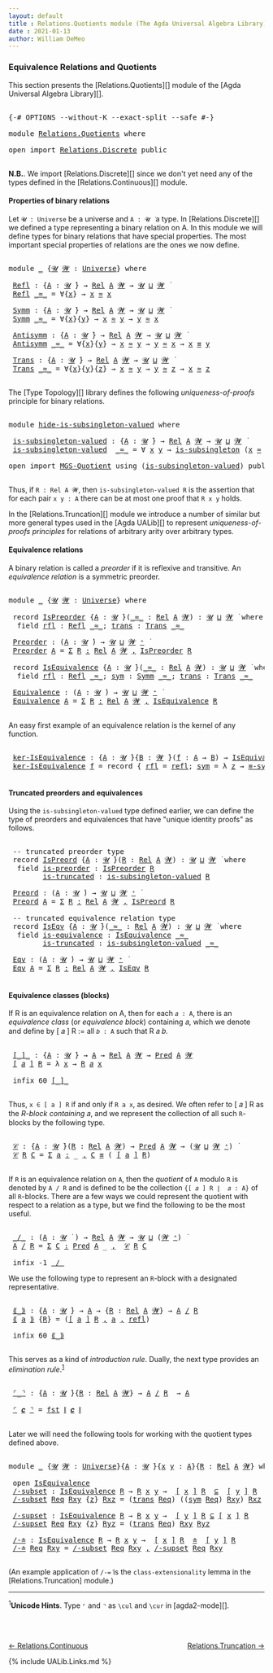 ```yaml
---
layout: default
title : Relations.Quotients module (The Agda Universal Algebra Library)
date : 2021-01-13
author: William DeMeo
---
```


### <a id="equivalence-relations-and-quotients">Equivalence Relations and Quotients</a>

This section presents the [Relations.Quotients][] module of the [Agda Universal Algebra Library][].

<pre class="Agda">

<a id="342" class="Symbol">{-#</a> <a id="346" class="Keyword">OPTIONS</a> <a id="354" class="Pragma">--without-K</a> <a id="366" class="Pragma">--exact-split</a> <a id="380" class="Pragma">--safe</a> <a id="387" class="Symbol">#-}</a>

<a id="392" class="Keyword">module</a> <a id="399" href="Relations.Quotients.html" class="Module">Relations.Quotients</a> <a id="419" class="Keyword">where</a>

<a id="426" class="Keyword">open</a> <a id="431" class="Keyword">import</a> <a id="438" href="Relations.Discrete.html" class="Module">Relations.Discrete</a> <a id="457" class="Keyword">public</a>

</pre>

**N.B.**. We import [Relations.Discrete][] since we don't yet need any of the types defined in the [Relations.Continuous][] module.


#### <a id="properties-of-binary-relations">Properties of binary relations</a>

Let `𝓤 : Universe` be a universe and `A : 𝓤 ̇` a type.  In [Relations.Discrete][] we defined a type representing a binary relation on A.  In this module we will define types for binary relations that have special properties. The most important special properties of relations are the ones we now define.

<pre class="Agda">

<a id="1010" class="Keyword">module</a> <a id="1017" href="Relations.Quotients.html#1017" class="Module">_</a> <a id="1019" class="Symbol">{</a><a id="1020" href="Relations.Quotients.html#1020" class="Bound">𝓤</a> <a id="1022" href="Relations.Quotients.html#1022" class="Bound">𝓦</a> <a id="1024" class="Symbol">:</a> <a id="1026" href="Universes.html#205" class="Postulate">Universe</a><a id="1034" class="Symbol">}</a> <a id="1036" class="Keyword">where</a>

 <a id="1044" href="Relations.Quotients.html#1044" class="Function">Refl</a> <a id="1049" class="Symbol">:</a> <a id="1051" class="Symbol">{</a><a id="1052" href="Relations.Quotients.html#1052" class="Bound">A</a> <a id="1054" class="Symbol">:</a> <a id="1056" href="Relations.Quotients.html#1020" class="Bound">𝓤</a> <a id="1058" href="Universes.html#403" class="Function Operator">̇</a><a id="1059" class="Symbol">}</a> <a id="1061" class="Symbol">→</a> <a id="1063" href="Relations.Discrete.html#6780" class="Function">Rel</a> <a id="1067" href="Relations.Quotients.html#1052" class="Bound">A</a> <a id="1069" href="Relations.Quotients.html#1022" class="Bound">𝓦</a> <a id="1071" class="Symbol">→</a> <a id="1073" href="Relations.Quotients.html#1020" class="Bound">𝓤</a> <a id="1075" href="Agda.Primitive.html#636" class="Primitive Operator">⊔</a> <a id="1077" href="Relations.Quotients.html#1022" class="Bound">𝓦</a> <a id="1079" href="Universes.html#403" class="Function Operator">̇</a>
 <a id="1082" href="Relations.Quotients.html#1044" class="Function">Refl</a> <a id="1087" href="Relations.Quotients.html#1087" class="Bound Operator">_≈_</a> <a id="1091" class="Symbol">=</a> <a id="1093" class="Symbol">∀{</a><a id="1095" href="Relations.Quotients.html#1095" class="Bound">x</a><a id="1096" class="Symbol">}</a> <a id="1098" class="Symbol">→</a> <a id="1100" href="Relations.Quotients.html#1095" class="Bound">x</a> <a id="1102" href="Relations.Quotients.html#1087" class="Bound Operator">≈</a> <a id="1104" href="Relations.Quotients.html#1095" class="Bound">x</a>

 <a id="1108" href="Relations.Quotients.html#1108" class="Function">Symm</a> <a id="1113" class="Symbol">:</a> <a id="1115" class="Symbol">{</a><a id="1116" href="Relations.Quotients.html#1116" class="Bound">A</a> <a id="1118" class="Symbol">:</a> <a id="1120" href="Relations.Quotients.html#1020" class="Bound">𝓤</a> <a id="1122" href="Universes.html#403" class="Function Operator">̇</a><a id="1123" class="Symbol">}</a> <a id="1125" class="Symbol">→</a> <a id="1127" href="Relations.Discrete.html#6780" class="Function">Rel</a> <a id="1131" href="Relations.Quotients.html#1116" class="Bound">A</a> <a id="1133" href="Relations.Quotients.html#1022" class="Bound">𝓦</a> <a id="1135" class="Symbol">→</a> <a id="1137" href="Relations.Quotients.html#1020" class="Bound">𝓤</a> <a id="1139" href="Agda.Primitive.html#636" class="Primitive Operator">⊔</a> <a id="1141" href="Relations.Quotients.html#1022" class="Bound">𝓦</a> <a id="1143" href="Universes.html#403" class="Function Operator">̇</a>
 <a id="1146" href="Relations.Quotients.html#1108" class="Function">Symm</a> <a id="1151" href="Relations.Quotients.html#1151" class="Bound Operator">_≈_</a> <a id="1155" class="Symbol">=</a> <a id="1157" class="Symbol">∀{</a><a id="1159" href="Relations.Quotients.html#1159" class="Bound">x</a><a id="1160" class="Symbol">}{</a><a id="1162" href="Relations.Quotients.html#1162" class="Bound">y</a><a id="1163" class="Symbol">}</a> <a id="1165" class="Symbol">→</a> <a id="1167" href="Relations.Quotients.html#1159" class="Bound">x</a> <a id="1169" href="Relations.Quotients.html#1151" class="Bound Operator">≈</a> <a id="1171" href="Relations.Quotients.html#1162" class="Bound">y</a> <a id="1173" class="Symbol">→</a> <a id="1175" href="Relations.Quotients.html#1162" class="Bound">y</a> <a id="1177" href="Relations.Quotients.html#1151" class="Bound Operator">≈</a> <a id="1179" href="Relations.Quotients.html#1159" class="Bound">x</a>

 <a id="1183" href="Relations.Quotients.html#1183" class="Function">Antisymm</a> <a id="1192" class="Symbol">:</a> <a id="1194" class="Symbol">{</a><a id="1195" href="Relations.Quotients.html#1195" class="Bound">A</a> <a id="1197" class="Symbol">:</a> <a id="1199" href="Relations.Quotients.html#1020" class="Bound">𝓤</a> <a id="1201" href="Universes.html#403" class="Function Operator">̇</a><a id="1202" class="Symbol">}</a> <a id="1204" class="Symbol">→</a> <a id="1206" href="Relations.Discrete.html#6780" class="Function">Rel</a> <a id="1210" href="Relations.Quotients.html#1195" class="Bound">A</a> <a id="1212" href="Relations.Quotients.html#1022" class="Bound">𝓦</a> <a id="1214" class="Symbol">→</a> <a id="1216" href="Relations.Quotients.html#1020" class="Bound">𝓤</a> <a id="1218" href="Agda.Primitive.html#636" class="Primitive Operator">⊔</a> <a id="1220" href="Relations.Quotients.html#1022" class="Bound">𝓦</a> <a id="1222" href="Universes.html#403" class="Function Operator">̇</a>
 <a id="1225" href="Relations.Quotients.html#1183" class="Function">Antisymm</a> <a id="1234" href="Relations.Quotients.html#1234" class="Bound Operator">_≈_</a> <a id="1238" class="Symbol">=</a> <a id="1240" class="Symbol">∀{</a><a id="1242" href="Relations.Quotients.html#1242" class="Bound">x</a><a id="1243" class="Symbol">}{</a><a id="1245" href="Relations.Quotients.html#1245" class="Bound">y</a><a id="1246" class="Symbol">}</a> <a id="1248" class="Symbol">→</a> <a id="1250" href="Relations.Quotients.html#1242" class="Bound">x</a> <a id="1252" href="Relations.Quotients.html#1234" class="Bound Operator">≈</a> <a id="1254" href="Relations.Quotients.html#1245" class="Bound">y</a> <a id="1256" class="Symbol">→</a> <a id="1258" href="Relations.Quotients.html#1245" class="Bound">y</a> <a id="1260" href="Relations.Quotients.html#1234" class="Bound Operator">≈</a> <a id="1262" href="Relations.Quotients.html#1242" class="Bound">x</a> <a id="1264" class="Symbol">→</a> <a id="1266" href="Relations.Quotients.html#1242" class="Bound">x</a> <a id="1268" href="Overture.Equality.html#2388" class="Datatype Operator">≡</a> <a id="1270" href="Relations.Quotients.html#1245" class="Bound">y</a>

 <a id="1274" href="Relations.Quotients.html#1274" class="Function">Trans</a> <a id="1280" class="Symbol">:</a> <a id="1282" class="Symbol">{</a><a id="1283" href="Relations.Quotients.html#1283" class="Bound">A</a> <a id="1285" class="Symbol">:</a> <a id="1287" href="Relations.Quotients.html#1020" class="Bound">𝓤</a> <a id="1289" href="Universes.html#403" class="Function Operator">̇</a><a id="1290" class="Symbol">}</a> <a id="1292" class="Symbol">→</a> <a id="1294" href="Relations.Discrete.html#6780" class="Function">Rel</a> <a id="1298" href="Relations.Quotients.html#1283" class="Bound">A</a> <a id="1300" href="Relations.Quotients.html#1022" class="Bound">𝓦</a> <a id="1302" class="Symbol">→</a> <a id="1304" href="Relations.Quotients.html#1020" class="Bound">𝓤</a> <a id="1306" href="Agda.Primitive.html#636" class="Primitive Operator">⊔</a> <a id="1308" href="Relations.Quotients.html#1022" class="Bound">𝓦</a> <a id="1310" href="Universes.html#403" class="Function Operator">̇</a>
 <a id="1313" href="Relations.Quotients.html#1274" class="Function">Trans</a> <a id="1319" href="Relations.Quotients.html#1319" class="Bound Operator">_≈_</a> <a id="1323" class="Symbol">=</a> <a id="1325" class="Symbol">∀{</a><a id="1327" href="Relations.Quotients.html#1327" class="Bound">x</a><a id="1328" class="Symbol">}{</a><a id="1330" href="Relations.Quotients.html#1330" class="Bound">y</a><a id="1331" class="Symbol">}{</a><a id="1333" href="Relations.Quotients.html#1333" class="Bound">z</a><a id="1334" class="Symbol">}</a> <a id="1336" class="Symbol">→</a> <a id="1338" href="Relations.Quotients.html#1327" class="Bound">x</a> <a id="1340" href="Relations.Quotients.html#1319" class="Bound Operator">≈</a> <a id="1342" href="Relations.Quotients.html#1330" class="Bound">y</a> <a id="1344" class="Symbol">→</a> <a id="1346" href="Relations.Quotients.html#1330" class="Bound">y</a> <a id="1348" href="Relations.Quotients.html#1319" class="Bound Operator">≈</a> <a id="1350" href="Relations.Quotients.html#1333" class="Bound">z</a> <a id="1352" class="Symbol">→</a> <a id="1354" href="Relations.Quotients.html#1327" class="Bound">x</a> <a id="1356" href="Relations.Quotients.html#1319" class="Bound Operator">≈</a> <a id="1358" href="Relations.Quotients.html#1333" class="Bound">z</a>

</pre>

The [Type Topology][] library defines the following *uniqueness-of-proofs* principle for binary relations.

<pre class="Agda">

<a id="1495" class="Keyword">module</a> <a id="hide-is-subsingleton-valued"></a><a id="1502" href="Relations.Quotients.html#1502" class="Module">hide-is-subsingleton-valued</a> <a id="1530" class="Keyword">where</a>

 <a id="hide-is-subsingleton-valued.is-subsingleton-valued"></a><a id="1538" href="Relations.Quotients.html#1538" class="Function">is-subsingleton-valued</a> <a id="1561" class="Symbol">:</a> <a id="1563" class="Symbol">{</a><a id="1564" href="Relations.Quotients.html#1564" class="Bound">A</a> <a id="1566" class="Symbol">:</a> <a id="1568" href="Universes.html#260" class="Generalizable">𝓤</a> <a id="1570" href="Universes.html#403" class="Function Operator">̇</a><a id="1571" class="Symbol">}</a> <a id="1573" class="Symbol">→</a> <a id="1575" href="Relations.Discrete.html#6780" class="Function">Rel</a> <a id="1579" href="Relations.Quotients.html#1564" class="Bound">A</a> <a id="1581" href="Universes.html#264" class="Generalizable">𝓦</a> <a id="1583" class="Symbol">→</a> <a id="1585" href="Universes.html#260" class="Generalizable">𝓤</a> <a id="1587" href="Agda.Primitive.html#636" class="Primitive Operator">⊔</a> <a id="1589" href="Universes.html#264" class="Generalizable">𝓦</a> <a id="1591" href="Universes.html#403" class="Function Operator">̇</a>
 <a id="1594" href="Relations.Quotients.html#1538" class="Function">is-subsingleton-valued</a>  <a id="1618" href="Relations.Quotients.html#1618" class="Bound Operator">_≈_</a> <a id="1622" class="Symbol">=</a> <a id="1624" class="Symbol">∀</a> <a id="1626" href="Relations.Quotients.html#1626" class="Bound">x</a> <a id="1628" href="Relations.Quotients.html#1628" class="Bound">y</a> <a id="1630" class="Symbol">→</a> <a id="1632" href="MGS-Basic-UF.html#743" class="Function">is-subsingleton</a> <a id="1648" class="Symbol">(</a><a id="1649" href="Relations.Quotients.html#1626" class="Bound">x</a> <a id="1651" href="Relations.Quotients.html#1618" class="Bound Operator">≈</a> <a id="1653" href="Relations.Quotients.html#1628" class="Bound">y</a><a id="1654" class="Symbol">)</a>

<a id="1657" class="Keyword">open</a> <a id="1662" class="Keyword">import</a> <a id="1669" href="MGS-Quotient.html" class="Module">MGS-Quotient</a> <a id="1682" class="Keyword">using</a> <a id="1688" class="Symbol">(</a><a id="1689" href="MGS-Quotient.html#398" class="Function">is-subsingleton-valued</a><a id="1711" class="Symbol">)</a> <a id="1713" class="Keyword">public</a>

</pre>

Thus, if `R : Rel A 𝓦`, then `is-subsingleton-valued R` is the assertion that for each pair `x y : A` there can be at most one proof that `R x y` holds.

In the [Relations.Truncation][] module we introduce a number of similar but more general types used in the [Agda UALib][] to represent *uniqueness-of-proofs principles* for relations of arbitrary arity over arbitrary types.


#### <a id="equivalence-classes">Equivalence relations</a>

A binary relation is called a *preorder* if it is reflexive and transitive. An *equivalence relation* is a symmetric preorder.


<pre class="Agda">

<a id="2316" class="Keyword">module</a> <a id="2323" href="Relations.Quotients.html#2323" class="Module">_</a> <a id="2325" class="Symbol">{</a><a id="2326" href="Relations.Quotients.html#2326" class="Bound">𝓤</a> <a id="2328" href="Relations.Quotients.html#2328" class="Bound">𝓦</a> <a id="2330" class="Symbol">:</a> <a id="2332" href="Universes.html#205" class="Postulate">Universe</a><a id="2340" class="Symbol">}</a> <a id="2342" class="Keyword">where</a>

 <a id="2350" class="Keyword">record</a> <a id="2357" href="Relations.Quotients.html#2357" class="Record">IsPreorder</a> <a id="2368" class="Symbol">{</a><a id="2369" href="Relations.Quotients.html#2369" class="Bound">A</a> <a id="2371" class="Symbol">:</a> <a id="2373" href="Relations.Quotients.html#2326" class="Bound">𝓤</a> <a id="2375" href="Universes.html#403" class="Function Operator">̇</a><a id="2376" class="Symbol">}(</a><a id="2378" href="Relations.Quotients.html#2378" class="Bound Operator">_≈_</a> <a id="2382" class="Symbol">:</a> <a id="2384" href="Relations.Discrete.html#6780" class="Function">Rel</a> <a id="2388" href="Relations.Quotients.html#2369" class="Bound">A</a> <a id="2390" href="Relations.Quotients.html#2328" class="Bound">𝓦</a><a id="2391" class="Symbol">)</a> <a id="2393" class="Symbol">:</a> <a id="2395" href="Relations.Quotients.html#2326" class="Bound">𝓤</a> <a id="2397" href="Agda.Primitive.html#636" class="Primitive Operator">⊔</a> <a id="2399" href="Relations.Quotients.html#2328" class="Bound">𝓦</a> <a id="2401" href="Universes.html#403" class="Function Operator">̇</a> <a id="2403" class="Keyword">where</a>
  <a id="2411" class="Keyword">field</a> <a id="2417" href="Relations.Quotients.html#2417" class="Field">rfl</a> <a id="2421" class="Symbol">:</a> <a id="2423" href="Relations.Quotients.html#1044" class="Function">Refl</a> <a id="2428" href="Relations.Quotients.html#2378" class="Bound Operator">_≈_</a><a id="2431" class="Symbol">;</a> <a id="2433" href="Relations.Quotients.html#2433" class="Field">trans</a> <a id="2439" class="Symbol">:</a> <a id="2441" href="Relations.Quotients.html#1274" class="Function">Trans</a> <a id="2447" href="Relations.Quotients.html#2378" class="Bound Operator">_≈_</a>

 <a id="2453" href="Relations.Quotients.html#2453" class="Function">Preorder</a> <a id="2462" class="Symbol">:</a> <a id="2464" class="Symbol">(</a><a id="2465" href="Relations.Quotients.html#2465" class="Bound">A</a> <a id="2467" class="Symbol">:</a> <a id="2469" href="Relations.Quotients.html#2326" class="Bound">𝓤</a> <a id="2471" href="Universes.html#403" class="Function Operator">̇</a><a id="2472" class="Symbol">)</a> <a id="2474" class="Symbol">→</a> <a id="2476" href="Relations.Quotients.html#2326" class="Bound">𝓤</a> <a id="2478" href="Agda.Primitive.html#636" class="Primitive Operator">⊔</a> <a id="2480" href="Relations.Quotients.html#2328" class="Bound">𝓦</a> <a id="2482" href="Universes.html#181" class="Primitive Operator">⁺</a> <a id="2484" href="Universes.html#403" class="Function Operator">̇</a>
 <a id="2487" href="Relations.Quotients.html#2453" class="Function">Preorder</a> <a id="2496" href="Relations.Quotients.html#2496" class="Bound">A</a> <a id="2498" class="Symbol">=</a> <a id="2500" href="MGS-MLTT.html#3074" class="Function">Σ</a> <a id="2502" href="Relations.Quotients.html#2502" class="Bound">R</a> <a id="2504" href="MGS-MLTT.html#3074" class="Function">꞉</a> <a id="2506" href="Relations.Discrete.html#6780" class="Function">Rel</a> <a id="2510" href="Relations.Quotients.html#2496" class="Bound">A</a> <a id="2512" href="Relations.Quotients.html#2328" class="Bound">𝓦</a> <a id="2514" href="MGS-MLTT.html#3074" class="Function">,</a> <a id="2516" href="Relations.Quotients.html#2357" class="Record">IsPreorder</a> <a id="2527" href="Relations.Quotients.html#2502" class="Bound">R</a>

 <a id="2531" class="Keyword">record</a> <a id="2538" href="Relations.Quotients.html#2538" class="Record">IsEquivalence</a> <a id="2552" class="Symbol">{</a><a id="2553" href="Relations.Quotients.html#2553" class="Bound">A</a> <a id="2555" class="Symbol">:</a> <a id="2557" href="Relations.Quotients.html#2326" class="Bound">𝓤</a> <a id="2559" href="Universes.html#403" class="Function Operator">̇</a><a id="2560" class="Symbol">}(</a><a id="2562" href="Relations.Quotients.html#2562" class="Bound Operator">_≈_</a> <a id="2566" class="Symbol">:</a> <a id="2568" href="Relations.Discrete.html#6780" class="Function">Rel</a> <a id="2572" href="Relations.Quotients.html#2553" class="Bound">A</a> <a id="2574" href="Relations.Quotients.html#2328" class="Bound">𝓦</a><a id="2575" class="Symbol">)</a> <a id="2577" class="Symbol">:</a> <a id="2579" href="Relations.Quotients.html#2326" class="Bound">𝓤</a> <a id="2581" href="Agda.Primitive.html#636" class="Primitive Operator">⊔</a> <a id="2583" href="Relations.Quotients.html#2328" class="Bound">𝓦</a> <a id="2585" href="Universes.html#403" class="Function Operator">̇</a> <a id="2587" class="Keyword">where</a>
  <a id="2595" class="Keyword">field</a> <a id="2601" href="Relations.Quotients.html#2601" class="Field">rfl</a> <a id="2605" class="Symbol">:</a> <a id="2607" href="Relations.Quotients.html#1044" class="Function">Refl</a> <a id="2612" href="Relations.Quotients.html#2562" class="Bound Operator">_≈_</a><a id="2615" class="Symbol">;</a> <a id="2617" href="Relations.Quotients.html#2617" class="Field">sym</a> <a id="2621" class="Symbol">:</a> <a id="2623" href="Relations.Quotients.html#1108" class="Function">Symm</a> <a id="2628" href="Relations.Quotients.html#2562" class="Bound Operator">_≈_</a><a id="2631" class="Symbol">;</a> <a id="2633" href="Relations.Quotients.html#2633" class="Field">trans</a> <a id="2639" class="Symbol">:</a> <a id="2641" href="Relations.Quotients.html#1274" class="Function">Trans</a> <a id="2647" href="Relations.Quotients.html#2562" class="Bound Operator">_≈_</a>

 <a id="2653" href="Relations.Quotients.html#2653" class="Function">Equivalence</a> <a id="2665" class="Symbol">:</a> <a id="2667" class="Symbol">(</a><a id="2668" href="Relations.Quotients.html#2668" class="Bound">A</a> <a id="2670" class="Symbol">:</a> <a id="2672" href="Relations.Quotients.html#2326" class="Bound">𝓤</a> <a id="2674" href="Universes.html#403" class="Function Operator">̇</a><a id="2675" class="Symbol">)</a> <a id="2677" class="Symbol">→</a> <a id="2679" href="Relations.Quotients.html#2326" class="Bound">𝓤</a> <a id="2681" href="Agda.Primitive.html#636" class="Primitive Operator">⊔</a> <a id="2683" href="Relations.Quotients.html#2328" class="Bound">𝓦</a> <a id="2685" href="Universes.html#181" class="Primitive Operator">⁺</a> <a id="2687" href="Universes.html#403" class="Function Operator">̇</a>
 <a id="2690" href="Relations.Quotients.html#2653" class="Function">Equivalence</a> <a id="2702" href="Relations.Quotients.html#2702" class="Bound">A</a> <a id="2704" class="Symbol">=</a> <a id="2706" href="MGS-MLTT.html#3074" class="Function">Σ</a> <a id="2708" href="Relations.Quotients.html#2708" class="Bound">R</a> <a id="2710" href="MGS-MLTT.html#3074" class="Function">꞉</a> <a id="2712" href="Relations.Discrete.html#6780" class="Function">Rel</a> <a id="2716" href="Relations.Quotients.html#2702" class="Bound">A</a> <a id="2718" href="Relations.Quotients.html#2328" class="Bound">𝓦</a> <a id="2720" href="MGS-MLTT.html#3074" class="Function">,</a> <a id="2722" href="Relations.Quotients.html#2538" class="Record">IsEquivalence</a> <a id="2736" href="Relations.Quotients.html#2708" class="Bound">R</a>

</pre>

An easy first example of an equivalence relation is the kernel of any function.

<pre class="Agda">

 <a id="2847" href="Relations.Quotients.html#2847" class="Function">ker-IsEquivalence</a> <a id="2865" class="Symbol">:</a> <a id="2867" class="Symbol">{</a><a id="2868" href="Relations.Quotients.html#2868" class="Bound">A</a> <a id="2870" class="Symbol">:</a> <a id="2872" href="Relations.Quotients.html#2326" class="Bound">𝓤</a> <a id="2874" href="Universes.html#403" class="Function Operator">̇</a><a id="2875" class="Symbol">}{</a><a id="2877" href="Relations.Quotients.html#2877" class="Bound">B</a> <a id="2879" class="Symbol">:</a> <a id="2881" href="Relations.Quotients.html#2328" class="Bound">𝓦</a> <a id="2883" href="Universes.html#403" class="Function Operator">̇</a><a id="2884" class="Symbol">}(</a><a id="2886" href="Relations.Quotients.html#2886" class="Bound">f</a> <a id="2888" class="Symbol">:</a> <a id="2890" href="Relations.Quotients.html#2868" class="Bound">A</a> <a id="2892" class="Symbol">→</a> <a id="2894" href="Relations.Quotients.html#2877" class="Bound">B</a><a id="2895" class="Symbol">)</a> <a id="2897" class="Symbol">→</a> <a id="2899" href="Relations.Quotients.html#2538" class="Record">IsEquivalence</a> <a id="2913" class="Symbol">(</a><a id="2914" href="Relations.Discrete.html#7316" class="Function">ker</a> <a id="2918" href="Relations.Quotients.html#2886" class="Bound">f</a><a id="2919" class="Symbol">)</a>
 <a id="2922" href="Relations.Quotients.html#2847" class="Function">ker-IsEquivalence</a> <a id="2940" href="Relations.Quotients.html#2940" class="Bound">f</a> <a id="2942" class="Symbol">=</a> <a id="2944" class="Keyword">record</a> <a id="2951" class="Symbol">{</a> <a id="2953" href="Relations.Quotients.html#2601" class="Field">rfl</a> <a id="2957" class="Symbol">=</a> <a id="2959" href="Identity-Type.html#162" class="InductiveConstructor">refl</a><a id="2963" class="Symbol">;</a> <a id="2965" href="Relations.Quotients.html#2617" class="Field">sym</a> <a id="2969" class="Symbol">=</a> <a id="2971" class="Symbol">λ</a> <a id="2973" href="Relations.Quotients.html#2973" class="Bound">z</a> <a id="2975" class="Symbol">→</a> <a id="2977" href="Overture.Equality.html#2942" class="Function">≡-sym</a> <a id="2983" href="Relations.Quotients.html#2973" class="Bound">z</a> <a id="2985" class="Symbol">;</a> <a id="2987" href="Relations.Quotients.html#2633" class="Field">trans</a> <a id="2993" class="Symbol">=</a> <a id="2995" class="Symbol">λ</a> <a id="2997" href="Relations.Quotients.html#2997" class="Bound">p</a> <a id="2999" href="Relations.Quotients.html#2999" class="Bound">q</a> <a id="3001" class="Symbol">→</a> <a id="3003" href="Overture.Equality.html#3101" class="Function">≡-trans</a> <a id="3011" href="Relations.Quotients.html#2997" class="Bound">p</a> <a id="3013" href="Relations.Quotients.html#2999" class="Bound">q</a> <a id="3015" class="Symbol">}</a>

</pre>

#### Truncated preorders and equivalences

Using the `is-subsingleton-valued` type defined earlier, we can define the type of preorders and equivalences that have "unique identity proofs" as follows.

<pre class="Agda">

 <a id="3246" class="Comment">-- truncated preorder type</a>
 <a id="3274" class="Keyword">record</a> <a id="3281" href="Relations.Quotients.html#3281" class="Record">IsPreord</a> <a id="3290" class="Symbol">{</a><a id="3291" href="Relations.Quotients.html#3291" class="Bound">A</a> <a id="3293" class="Symbol">:</a> <a id="3295" href="Relations.Quotients.html#2326" class="Bound">𝓤</a> <a id="3297" href="Universes.html#403" class="Function Operator">̇</a><a id="3298" class="Symbol">}(</a><a id="3300" href="Relations.Quotients.html#3300" class="Bound">R</a> <a id="3302" class="Symbol">:</a> <a id="3304" href="Relations.Discrete.html#6780" class="Function">Rel</a> <a id="3308" href="Relations.Quotients.html#3291" class="Bound">A</a> <a id="3310" href="Relations.Quotients.html#2328" class="Bound">𝓦</a><a id="3311" class="Symbol">)</a> <a id="3313" class="Symbol">:</a> <a id="3315" href="Relations.Quotients.html#2326" class="Bound">𝓤</a> <a id="3317" href="Agda.Primitive.html#636" class="Primitive Operator">⊔</a> <a id="3319" href="Relations.Quotients.html#2328" class="Bound">𝓦</a> <a id="3321" href="Universes.html#403" class="Function Operator">̇</a> <a id="3323" class="Keyword">where</a>
  <a id="3331" class="Keyword">field</a> <a id="3337" href="Relations.Quotients.html#3337" class="Field">is-preorder</a> <a id="3349" class="Symbol">:</a> <a id="3351" href="Relations.Quotients.html#2357" class="Record">IsPreorder</a> <a id="3362" href="Relations.Quotients.html#3300" class="Bound">R</a>
        <a id="3372" href="Relations.Quotients.html#3372" class="Field">is-truncated</a> <a id="3385" class="Symbol">:</a> <a id="3387" href="MGS-Quotient.html#398" class="Function">is-subsingleton-valued</a> <a id="3410" href="Relations.Quotients.html#3300" class="Bound">R</a>

 <a id="3414" href="Relations.Quotients.html#3414" class="Function">Preord</a> <a id="3421" class="Symbol">:</a> <a id="3423" class="Symbol">(</a><a id="3424" href="Relations.Quotients.html#3424" class="Bound">A</a> <a id="3426" class="Symbol">:</a> <a id="3428" href="Relations.Quotients.html#2326" class="Bound">𝓤</a> <a id="3430" href="Universes.html#403" class="Function Operator">̇</a><a id="3431" class="Symbol">)</a> <a id="3433" class="Symbol">→</a> <a id="3435" href="Relations.Quotients.html#2326" class="Bound">𝓤</a> <a id="3437" href="Agda.Primitive.html#636" class="Primitive Operator">⊔</a> <a id="3439" href="Relations.Quotients.html#2328" class="Bound">𝓦</a> <a id="3441" href="Universes.html#181" class="Primitive Operator">⁺</a> <a id="3443" href="Universes.html#403" class="Function Operator">̇</a>
 <a id="3446" href="Relations.Quotients.html#3414" class="Function">Preord</a> <a id="3453" href="Relations.Quotients.html#3453" class="Bound">A</a> <a id="3455" class="Symbol">=</a> <a id="3457" href="MGS-MLTT.html#3074" class="Function">Σ</a> <a id="3459" href="Relations.Quotients.html#3459" class="Bound">R</a> <a id="3461" href="MGS-MLTT.html#3074" class="Function">꞉</a> <a id="3463" href="Relations.Discrete.html#6780" class="Function">Rel</a> <a id="3467" href="Relations.Quotients.html#3453" class="Bound">A</a> <a id="3469" href="Relations.Quotients.html#2328" class="Bound">𝓦</a> <a id="3471" href="MGS-MLTT.html#3074" class="Function">,</a> <a id="3473" href="Relations.Quotients.html#3281" class="Record">IsPreord</a> <a id="3482" href="Relations.Quotients.html#3459" class="Bound">R</a>

 <a id="3486" class="Comment">-- truncated equivalence relation type</a>
 <a id="3526" class="Keyword">record</a> <a id="3533" href="Relations.Quotients.html#3533" class="Record">IsEqv</a> <a id="3539" class="Symbol">{</a><a id="3540" href="Relations.Quotients.html#3540" class="Bound">A</a> <a id="3542" class="Symbol">:</a> <a id="3544" href="Relations.Quotients.html#2326" class="Bound">𝓤</a> <a id="3546" href="Universes.html#403" class="Function Operator">̇</a><a id="3547" class="Symbol">}(</a><a id="3549" href="Relations.Quotients.html#3549" class="Bound Operator">_≈_</a> <a id="3553" class="Symbol">:</a> <a id="3555" href="Relations.Discrete.html#6780" class="Function">Rel</a> <a id="3559" href="Relations.Quotients.html#3540" class="Bound">A</a> <a id="3561" href="Relations.Quotients.html#2328" class="Bound">𝓦</a><a id="3562" class="Symbol">)</a> <a id="3564" class="Symbol">:</a> <a id="3566" href="Relations.Quotients.html#2326" class="Bound">𝓤</a> <a id="3568" href="Agda.Primitive.html#636" class="Primitive Operator">⊔</a> <a id="3570" href="Relations.Quotients.html#2328" class="Bound">𝓦</a> <a id="3572" href="Universes.html#403" class="Function Operator">̇</a> <a id="3574" class="Keyword">where</a>
  <a id="3582" class="Keyword">field</a> <a id="3588" href="Relations.Quotients.html#3588" class="Field">is-equivalence</a> <a id="3603" class="Symbol">:</a> <a id="3605" href="Relations.Quotients.html#2538" class="Record">IsEquivalence</a> <a id="3619" href="Relations.Quotients.html#3549" class="Bound Operator">_≈_</a>
        <a id="3631" href="Relations.Quotients.html#3631" class="Field">is-truncated</a> <a id="3644" class="Symbol">:</a> <a id="3646" href="MGS-Quotient.html#398" class="Function">is-subsingleton-valued</a> <a id="3669" href="Relations.Quotients.html#3549" class="Bound Operator">_≈_</a>

 <a id="3675" href="Relations.Quotients.html#3675" class="Function">Eqv</a> <a id="3679" class="Symbol">:</a> <a id="3681" class="Symbol">(</a><a id="3682" href="Relations.Quotients.html#3682" class="Bound">A</a> <a id="3684" class="Symbol">:</a> <a id="3686" href="Relations.Quotients.html#2326" class="Bound">𝓤</a> <a id="3688" href="Universes.html#403" class="Function Operator">̇</a><a id="3689" class="Symbol">)</a> <a id="3691" class="Symbol">→</a> <a id="3693" href="Relations.Quotients.html#2326" class="Bound">𝓤</a> <a id="3695" href="Agda.Primitive.html#636" class="Primitive Operator">⊔</a> <a id="3697" href="Relations.Quotients.html#2328" class="Bound">𝓦</a> <a id="3699" href="Universes.html#181" class="Primitive Operator">⁺</a> <a id="3701" href="Universes.html#403" class="Function Operator">̇</a>
 <a id="3704" href="Relations.Quotients.html#3675" class="Function">Eqv</a> <a id="3708" href="Relations.Quotients.html#3708" class="Bound">A</a> <a id="3710" class="Symbol">=</a> <a id="3712" href="MGS-MLTT.html#3074" class="Function">Σ</a> <a id="3714" href="Relations.Quotients.html#3714" class="Bound">R</a> <a id="3716" href="MGS-MLTT.html#3074" class="Function">꞉</a> <a id="3718" href="Relations.Discrete.html#6780" class="Function">Rel</a> <a id="3722" href="Relations.Quotients.html#3708" class="Bound">A</a> <a id="3724" href="Relations.Quotients.html#2328" class="Bound">𝓦</a> <a id="3726" href="MGS-MLTT.html#3074" class="Function">,</a> <a id="3728" href="Relations.Quotients.html#3533" class="Record">IsEqv</a> <a id="3734" href="Relations.Quotients.html#3714" class="Bound">R</a>

</pre>



#### <a id="equivalence-classes">Equivalence classes (blocks)</a>

If R is an equivalence relation on A, then for each `𝑎 : A`, there is an *equivalence class* (or *equivalence block*) containing 𝑎, which we denote and define by [ 𝑎 ] R := all `𝑏 : A` such that R 𝑎 𝑏.

<pre class="Agda">

 <a id="4036" href="Relations.Quotients.html#4036" class="Function Operator">[_]_</a> <a id="4041" class="Symbol">:</a> <a id="4043" class="Symbol">{</a><a id="4044" href="Relations.Quotients.html#4044" class="Bound">A</a> <a id="4046" class="Symbol">:</a> <a id="4048" href="Relations.Quotients.html#2326" class="Bound">𝓤</a> <a id="4050" href="Universes.html#403" class="Function Operator">̇</a><a id="4051" class="Symbol">}</a> <a id="4053" class="Symbol">→</a> <a id="4055" href="Relations.Quotients.html#4044" class="Bound">A</a> <a id="4057" class="Symbol">→</a> <a id="4059" href="Relations.Discrete.html#6780" class="Function">Rel</a> <a id="4063" href="Relations.Quotients.html#4044" class="Bound">A</a> <a id="4065" href="Relations.Quotients.html#2328" class="Bound">𝓦</a> <a id="4067" class="Symbol">→</a> <a id="4069" href="Relations.Discrete.html#1534" class="Function">Pred</a> <a id="4074" href="Relations.Quotients.html#4044" class="Bound">A</a> <a id="4076" href="Relations.Quotients.html#2328" class="Bound">𝓦</a>
 <a id="4079" href="Relations.Quotients.html#4036" class="Function Operator">[</a> <a id="4081" href="Relations.Quotients.html#4081" class="Bound">𝑎</a> <a id="4083" href="Relations.Quotients.html#4036" class="Function Operator">]</a> <a id="4085" href="Relations.Quotients.html#4085" class="Bound">R</a> <a id="4087" class="Symbol">=</a> <a id="4089" class="Symbol">λ</a> <a id="4091" href="Relations.Quotients.html#4091" class="Bound">x</a> <a id="4093" class="Symbol">→</a> <a id="4095" href="Relations.Quotients.html#4085" class="Bound">R</a> <a id="4097" href="Relations.Quotients.html#4081" class="Bound">𝑎</a> <a id="4099" href="Relations.Quotients.html#4091" class="Bound">x</a>

 <a id="4103" class="Keyword">infix</a> <a id="4109" class="Number">60</a> <a id="4112" href="Relations.Quotients.html#4036" class="Function Operator">[_]_</a>

</pre>

Thus, `x ∈ [ a ] R` if and only if `R a x`, as desired.  We often refer to [ 𝑎 ] R as the *R-block containing* 𝑎, and we represent the collection of all such `R`-blocks by the following type.

<pre class="Agda">

 <a id="4338" href="Relations.Quotients.html#4338" class="Function">𝒞</a> <a id="4340" class="Symbol">:</a> <a id="4342" class="Symbol">{</a><a id="4343" href="Relations.Quotients.html#4343" class="Bound">A</a> <a id="4345" class="Symbol">:</a> <a id="4347" href="Relations.Quotients.html#2326" class="Bound">𝓤</a> <a id="4349" href="Universes.html#403" class="Function Operator">̇</a><a id="4350" class="Symbol">}(</a><a id="4352" href="Relations.Quotients.html#4352" class="Bound">R</a> <a id="4354" class="Symbol">:</a> <a id="4356" href="Relations.Discrete.html#6780" class="Function">Rel</a> <a id="4360" href="Relations.Quotients.html#4343" class="Bound">A</a> <a id="4362" href="Relations.Quotients.html#2328" class="Bound">𝓦</a><a id="4363" class="Symbol">)</a> <a id="4365" class="Symbol">→</a> <a id="4367" href="Relations.Discrete.html#1534" class="Function">Pred</a> <a id="4372" href="Relations.Quotients.html#4343" class="Bound">A</a> <a id="4374" href="Relations.Quotients.html#2328" class="Bound">𝓦</a> <a id="4376" class="Symbol">→</a> <a id="4378" class="Symbol">(</a><a id="4379" href="Relations.Quotients.html#2326" class="Bound">𝓤</a> <a id="4381" href="Agda.Primitive.html#636" class="Primitive Operator">⊔</a> <a id="4383" href="Relations.Quotients.html#2328" class="Bound">𝓦</a> <a id="4385" href="Universes.html#181" class="Primitive Operator">⁺</a><a id="4386" class="Symbol">)</a> <a id="4388" href="Universes.html#403" class="Function Operator">̇</a>
 <a id="4391" href="Relations.Quotients.html#4338" class="Function">𝒞</a> <a id="4393" href="Relations.Quotients.html#4393" class="Bound">R</a> <a id="4395" href="Relations.Quotients.html#4395" class="Bound">C</a> <a id="4397" class="Symbol">=</a> <a id="4399" href="MGS-MLTT.html#3074" class="Function">Σ</a> <a id="4401" href="Relations.Quotients.html#4401" class="Bound">a</a> <a id="4403" href="MGS-MLTT.html#3074" class="Function">꞉</a> <a id="4405" class="Symbol">_</a> <a id="4407" href="MGS-MLTT.html#3074" class="Function">,</a> <a id="4409" href="Relations.Quotients.html#4395" class="Bound">C</a> <a id="4411" href="Overture.Equality.html#2388" class="Datatype Operator">≡</a> <a id="4413" class="Symbol">(</a> <a id="4415" href="Relations.Quotients.html#4036" class="Function Operator">[</a> <a id="4417" href="Relations.Quotients.html#4401" class="Bound">a</a> <a id="4419" href="Relations.Quotients.html#4036" class="Function Operator">]</a> <a id="4421" href="Relations.Quotients.html#4393" class="Bound">R</a><a id="4422" class="Symbol">)</a>

</pre>

If `R` is an equivalence relation on `A`, then the *quotient* of `A` modulo `R` is denoted by `A / R` and is defined to be the collection `{[ 𝑎 ] R ∣  𝑎 : A}` of all `R`-blocks.  There are a few ways we could represent the quotient with respect to a relation as a type, but we find the following to be the most useful.

<pre class="Agda">

 <a id="4772" href="Relations.Quotients.html#4772" class="Function Operator">_/_</a> <a id="4776" class="Symbol">:</a> <a id="4778" class="Symbol">(</a><a id="4779" href="Relations.Quotients.html#4779" class="Bound">A</a> <a id="4781" class="Symbol">:</a> <a id="4783" href="Relations.Quotients.html#2326" class="Bound">𝓤</a> <a id="4785" href="Universes.html#403" class="Function Operator">̇</a> <a id="4787" class="Symbol">)</a> <a id="4789" class="Symbol">→</a> <a id="4791" href="Relations.Discrete.html#6780" class="Function">Rel</a> <a id="4795" href="Relations.Quotients.html#4779" class="Bound">A</a> <a id="4797" href="Relations.Quotients.html#2328" class="Bound">𝓦</a> <a id="4799" class="Symbol">→</a> <a id="4801" href="Relations.Quotients.html#2326" class="Bound">𝓤</a> <a id="4803" href="Agda.Primitive.html#636" class="Primitive Operator">⊔</a> <a id="4805" class="Symbol">(</a><a id="4806" href="Relations.Quotients.html#2328" class="Bound">𝓦</a> <a id="4808" href="Universes.html#181" class="Primitive Operator">⁺</a><a id="4809" class="Symbol">)</a> <a id="4811" href="Universes.html#403" class="Function Operator">̇</a>
 <a id="4814" href="Relations.Quotients.html#4814" class="Bound">A</a> <a id="4816" href="Relations.Quotients.html#4772" class="Function Operator">/</a> <a id="4818" href="Relations.Quotients.html#4818" class="Bound">R</a> <a id="4820" class="Symbol">=</a> <a id="4822" href="MGS-MLTT.html#3074" class="Function">Σ</a> <a id="4824" href="Relations.Quotients.html#4824" class="Bound">C</a> <a id="4826" href="MGS-MLTT.html#3074" class="Function">꞉</a> <a id="4828" href="Relations.Discrete.html#1534" class="Function">Pred</a> <a id="4833" href="Relations.Quotients.html#4814" class="Bound">A</a> <a id="4835" class="Symbol">_</a> <a id="4837" href="MGS-MLTT.html#3074" class="Function">,</a>  <a id="4840" href="Relations.Quotients.html#4338" class="Function">𝒞</a> <a id="4842" href="Relations.Quotients.html#4818" class="Bound">R</a> <a id="4844" href="Relations.Quotients.html#4824" class="Bound">C</a>

 <a id="4848" class="Keyword">infix</a> <a id="4854" class="Number">-1</a> <a id="4857" href="Relations.Quotients.html#4772" class="Function Operator">_/_</a>
</pre>

We use the following type to represent an `R`-block with a designated representative.

<pre class="Agda">

 <a id="4975" href="Relations.Quotients.html#4975" class="Function Operator">⟪_⟫</a> <a id="4979" class="Symbol">:</a> <a id="4981" class="Symbol">{</a><a id="4982" href="Relations.Quotients.html#4982" class="Bound">A</a> <a id="4984" class="Symbol">:</a> <a id="4986" href="Relations.Quotients.html#2326" class="Bound">𝓤</a> <a id="4988" href="Universes.html#403" class="Function Operator">̇</a><a id="4989" class="Symbol">}</a> <a id="4991" class="Symbol">→</a> <a id="4993" href="Relations.Quotients.html#4982" class="Bound">A</a> <a id="4995" class="Symbol">→</a> <a id="4997" class="Symbol">{</a><a id="4998" href="Relations.Quotients.html#4998" class="Bound">R</a> <a id="5000" class="Symbol">:</a> <a id="5002" href="Relations.Discrete.html#6780" class="Function">Rel</a> <a id="5006" href="Relations.Quotients.html#4982" class="Bound">A</a> <a id="5008" href="Relations.Quotients.html#2328" class="Bound">𝓦</a><a id="5009" class="Symbol">}</a> <a id="5011" class="Symbol">→</a> <a id="5013" href="Relations.Quotients.html#4982" class="Bound">A</a> <a id="5015" href="Relations.Quotients.html#4772" class="Function Operator">/</a> <a id="5017" href="Relations.Quotients.html#4998" class="Bound">R</a>
 <a id="5020" href="Relations.Quotients.html#4975" class="Function Operator">⟪</a> <a id="5022" href="Relations.Quotients.html#5022" class="Bound">a</a> <a id="5024" href="Relations.Quotients.html#4975" class="Function Operator">⟫</a> <a id="5026" class="Symbol">{</a><a id="5027" href="Relations.Quotients.html#5027" class="Bound">R</a><a id="5028" class="Symbol">}</a> <a id="5030" class="Symbol">=</a> <a id="5032" class="Symbol">(</a><a id="5033" href="Relations.Quotients.html#4036" class="Function Operator">[</a> <a id="5035" href="Relations.Quotients.html#5022" class="Bound">a</a> <a id="5037" href="Relations.Quotients.html#4036" class="Function Operator">]</a> <a id="5039" href="Relations.Quotients.html#5027" class="Bound">R</a> <a id="5041" href="Overture.Preliminaries.html#13136" class="InductiveConstructor Operator">,</a> <a id="5043" href="Relations.Quotients.html#5022" class="Bound">a</a> <a id="5045" href="Overture.Preliminaries.html#13136" class="InductiveConstructor Operator">,</a> <a id="5047" href="Identity-Type.html#162" class="InductiveConstructor">refl</a><a id="5051" class="Symbol">)</a>

 <a id="5055" class="Keyword">infix</a> <a id="5061" class="Number">60</a> <a id="5064" href="Relations.Quotients.html#4975" class="Function Operator">⟪_⟫</a>

</pre>

This serves as a kind of *introduction rule*.  Dually, the next type provides an *elimination rule*.<sup>[1](Relations.Quotients.html#fn1)</sup>

<pre class="Agda">

 <a id="5242" href="Relations.Quotients.html#5242" class="Function Operator">⌜_⌝</a> <a id="5246" class="Symbol">:</a> <a id="5248" class="Symbol">{</a><a id="5249" href="Relations.Quotients.html#5249" class="Bound">A</a> <a id="5251" class="Symbol">:</a> <a id="5253" href="Relations.Quotients.html#2326" class="Bound">𝓤</a> <a id="5255" href="Universes.html#403" class="Function Operator">̇</a><a id="5256" class="Symbol">}{</a><a id="5258" href="Relations.Quotients.html#5258" class="Bound">R</a> <a id="5260" class="Symbol">:</a> <a id="5262" href="Relations.Discrete.html#6780" class="Function">Rel</a> <a id="5266" href="Relations.Quotients.html#5249" class="Bound">A</a> <a id="5268" href="Relations.Quotients.html#2328" class="Bound">𝓦</a><a id="5269" class="Symbol">}</a> <a id="5271" class="Symbol">→</a> <a id="5273" href="Relations.Quotients.html#5249" class="Bound">A</a> <a id="5275" href="Relations.Quotients.html#4772" class="Function Operator">/</a> <a id="5277" href="Relations.Quotients.html#5258" class="Bound">R</a>  <a id="5280" class="Symbol">→</a> <a id="5282" href="Relations.Quotients.html#5249" class="Bound">A</a>

 <a id="5286" href="Relations.Quotients.html#5242" class="Function Operator">⌜</a> <a id="5288" href="Relations.Quotients.html#5288" class="Bound">𝒄</a> <a id="5290" href="Relations.Quotients.html#5242" class="Function Operator">⌝</a> <a id="5292" class="Symbol">=</a> <a id="5294" href="Overture.Preliminaries.html#13836" class="Function">fst</a> <a id="5298" href="Overture.Preliminaries.html#13884" class="Function Operator">∥</a> <a id="5300" href="Relations.Quotients.html#5288" class="Bound">𝒄</a> <a id="5302" href="Overture.Preliminaries.html#13884" class="Function Operator">∥</a>

</pre>

Later we will need the following tools for working with the quotient types defined above.

<pre class="Agda">

<a id="5422" class="Keyword">module</a> <a id="5429" href="Relations.Quotients.html#5429" class="Module">_</a> <a id="5431" class="Symbol">{</a><a id="5432" href="Relations.Quotients.html#5432" class="Bound">𝓤</a> <a id="5434" href="Relations.Quotients.html#5434" class="Bound">𝓦</a> <a id="5436" class="Symbol">:</a> <a id="5438" href="Universes.html#205" class="Postulate">Universe</a><a id="5446" class="Symbol">}{</a><a id="5448" href="Relations.Quotients.html#5448" class="Bound">A</a> <a id="5450" class="Symbol">:</a> <a id="5452" href="Relations.Quotients.html#5432" class="Bound">𝓤</a> <a id="5454" href="Universes.html#403" class="Function Operator">̇</a><a id="5455" class="Symbol">}{</a><a id="5457" href="Relations.Quotients.html#5457" class="Bound">x</a> <a id="5459" href="Relations.Quotients.html#5459" class="Bound">y</a> <a id="5461" class="Symbol">:</a> <a id="5463" href="Relations.Quotients.html#5448" class="Bound">A</a><a id="5464" class="Symbol">}{</a><a id="5466" href="Relations.Quotients.html#5466" class="Bound">R</a> <a id="5468" class="Symbol">:</a> <a id="5470" href="Relations.Discrete.html#6780" class="Function">Rel</a> <a id="5474" href="Relations.Quotients.html#5448" class="Bound">A</a> <a id="5476" href="Relations.Quotients.html#5434" class="Bound">𝓦</a><a id="5477" class="Symbol">}</a> <a id="5479" class="Keyword">where</a>

 <a id="5487" class="Keyword">open</a> <a id="5492" href="Relations.Quotients.html#2538" class="Module">IsEquivalence</a>
 <a id="5507" href="Relations.Quotients.html#5507" class="Function">/-subset</a> <a id="5516" class="Symbol">:</a> <a id="5518" href="Relations.Quotients.html#2538" class="Record">IsEquivalence</a> <a id="5532" href="Relations.Quotients.html#5466" class="Bound">R</a> <a id="5534" class="Symbol">→</a> <a id="5536" href="Relations.Quotients.html#5466" class="Bound">R</a> <a id="5538" href="Relations.Quotients.html#5457" class="Bound">x</a> <a id="5540" href="Relations.Quotients.html#5459" class="Bound">y</a> <a id="5542" class="Symbol">→</a>  <a id="5545" href="Relations.Quotients.html#4036" class="Function Operator">[</a> <a id="5547" href="Relations.Quotients.html#5457" class="Bound">x</a> <a id="5549" href="Relations.Quotients.html#4036" class="Function Operator">]</a> <a id="5551" href="Relations.Quotients.html#5466" class="Bound">R</a>  <a id="5554" href="Relations.Discrete.html#2587" class="Function Operator">⊆</a>  <a id="5557" href="Relations.Quotients.html#4036" class="Function Operator">[</a> <a id="5559" href="Relations.Quotients.html#5459" class="Bound">y</a> <a id="5561" href="Relations.Quotients.html#4036" class="Function Operator">]</a> <a id="5563" href="Relations.Quotients.html#5466" class="Bound">R</a>
 <a id="5566" href="Relations.Quotients.html#5507" class="Function">/-subset</a> <a id="5575" href="Relations.Quotients.html#5575" class="Bound">Req</a> <a id="5579" href="Relations.Quotients.html#5579" class="Bound">Rxy</a> <a id="5583" class="Symbol">{</a><a id="5584" href="Relations.Quotients.html#5584" class="Bound">z</a><a id="5585" class="Symbol">}</a> <a id="5587" href="Relations.Quotients.html#5587" class="Bound">Rxz</a> <a id="5591" class="Symbol">=</a> <a id="5593" class="Symbol">(</a><a id="5594" href="Relations.Quotients.html#2633" class="Field">trans</a> <a id="5600" href="Relations.Quotients.html#5575" class="Bound">Req</a><a id="5603" class="Symbol">)</a> <a id="5605" class="Symbol">((</a><a id="5607" href="Relations.Quotients.html#2617" class="Field">sym</a> <a id="5611" href="Relations.Quotients.html#5575" class="Bound">Req</a><a id="5614" class="Symbol">)</a> <a id="5616" href="Relations.Quotients.html#5579" class="Bound">Rxy</a><a id="5619" class="Symbol">)</a> <a id="5621" href="Relations.Quotients.html#5587" class="Bound">Rxz</a>

 <a id="5627" href="Relations.Quotients.html#5627" class="Function">/-supset</a> <a id="5636" class="Symbol">:</a> <a id="5638" href="Relations.Quotients.html#2538" class="Record">IsEquivalence</a> <a id="5652" href="Relations.Quotients.html#5466" class="Bound">R</a> <a id="5654" class="Symbol">→</a> <a id="5656" href="Relations.Quotients.html#5466" class="Bound">R</a> <a id="5658" href="Relations.Quotients.html#5457" class="Bound">x</a> <a id="5660" href="Relations.Quotients.html#5459" class="Bound">y</a> <a id="5662" class="Symbol">→</a>  <a id="5665" href="Relations.Quotients.html#4036" class="Function Operator">[</a> <a id="5667" href="Relations.Quotients.html#5459" class="Bound">y</a> <a id="5669" href="Relations.Quotients.html#4036" class="Function Operator">]</a> <a id="5671" href="Relations.Quotients.html#5466" class="Bound">R</a> <a id="5673" href="Relations.Discrete.html#2587" class="Function Operator">⊆</a> <a id="5675" href="Relations.Quotients.html#4036" class="Function Operator">[</a> <a id="5677" href="Relations.Quotients.html#5457" class="Bound">x</a> <a id="5679" href="Relations.Quotients.html#4036" class="Function Operator">]</a> <a id="5681" href="Relations.Quotients.html#5466" class="Bound">R</a>
 <a id="5684" href="Relations.Quotients.html#5627" class="Function">/-supset</a> <a id="5693" href="Relations.Quotients.html#5693" class="Bound">Req</a> <a id="5697" href="Relations.Quotients.html#5697" class="Bound">Rxy</a> <a id="5701" class="Symbol">{</a><a id="5702" href="Relations.Quotients.html#5702" class="Bound">z</a><a id="5703" class="Symbol">}</a> <a id="5705" href="Relations.Quotients.html#5705" class="Bound">Ryz</a> <a id="5709" class="Symbol">=</a> <a id="5711" class="Symbol">(</a><a id="5712" href="Relations.Quotients.html#2633" class="Field">trans</a> <a id="5718" href="Relations.Quotients.html#5693" class="Bound">Req</a><a id="5721" class="Symbol">)</a> <a id="5723" href="Relations.Quotients.html#5697" class="Bound">Rxy</a> <a id="5727" href="Relations.Quotients.html#5705" class="Bound">Ryz</a>

 <a id="5733" href="Relations.Quotients.html#5733" class="Function">/-≐</a> <a id="5737" class="Symbol">:</a> <a id="5739" href="Relations.Quotients.html#2538" class="Record">IsEquivalence</a> <a id="5753" href="Relations.Quotients.html#5466" class="Bound">R</a> <a id="5755" class="Symbol">→</a> <a id="5757" href="Relations.Quotients.html#5466" class="Bound">R</a> <a id="5759" href="Relations.Quotients.html#5457" class="Bound">x</a> <a id="5761" href="Relations.Quotients.html#5459" class="Bound">y</a> <a id="5763" class="Symbol">→</a>  <a id="5766" href="Relations.Quotients.html#4036" class="Function Operator">[</a> <a id="5768" href="Relations.Quotients.html#5457" class="Bound">x</a> <a id="5770" href="Relations.Quotients.html#4036" class="Function Operator">]</a> <a id="5772" href="Relations.Quotients.html#5466" class="Bound">R</a>  <a id="5775" href="Relations.Discrete.html#3265" class="Function Operator">≐</a>  <a id="5778" href="Relations.Quotients.html#4036" class="Function Operator">[</a> <a id="5780" href="Relations.Quotients.html#5459" class="Bound">y</a> <a id="5782" href="Relations.Quotients.html#4036" class="Function Operator">]</a> <a id="5784" href="Relations.Quotients.html#5466" class="Bound">R</a>
 <a id="5787" href="Relations.Quotients.html#5733" class="Function">/-≐</a> <a id="5791" href="Relations.Quotients.html#5791" class="Bound">Req</a> <a id="5795" href="Relations.Quotients.html#5795" class="Bound">Rxy</a> <a id="5799" class="Symbol">=</a> <a id="5801" href="Relations.Quotients.html#5507" class="Function">/-subset</a> <a id="5810" href="Relations.Quotients.html#5791" class="Bound">Req</a> <a id="5814" href="Relations.Quotients.html#5795" class="Bound">Rxy</a> <a id="5818" href="Overture.Preliminaries.html#13136" class="InductiveConstructor Operator">,</a> <a id="5820" href="Relations.Quotients.html#5627" class="Function">/-supset</a> <a id="5829" href="Relations.Quotients.html#5791" class="Bound">Req</a> <a id="5833" href="Relations.Quotients.html#5795" class="Bound">Rxy</a>

</pre>

(An example application of `/-=̇` is the `class-extensionality` lemma in the [Relations.Truncation] module.)

--------------------------------------

<sup>1</sup><span class="footnote" id="fn1">**Unicode Hints**. Type `⌜` and `⌝` as `\cul` and `\cur` in [agda2-mode][].</span>


<br>
<br>


[← Relations.Continuous](Relations.Continuous.html)
<span style="float:right;">[Relations.Truncation →](Relations.Truncation.html)</span>

{% include UALib.Links.md %}


